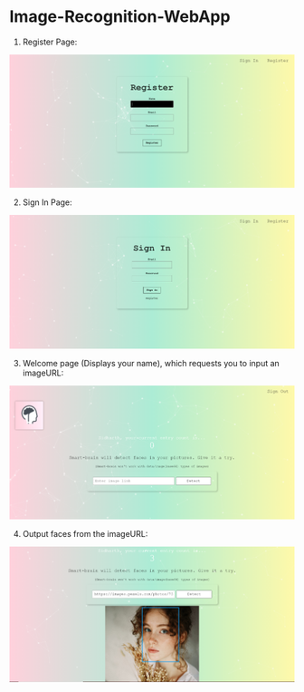 # Image-Recognition-WebApp

1. Register Page:
<img src="1. Register.PNG" alt="Register">

2. Sign In Page:
<img src="2. Sign In.PNG" alt="SignIn" >

3. Welcome page (Displays your name), which requests you to input an imageURL:
<img src="3. Welcome page.PNG" alt="Welcome">

4. Output faces from the imageURL:
<img src="4. Face from Image URL.PNG" alt="Output">
